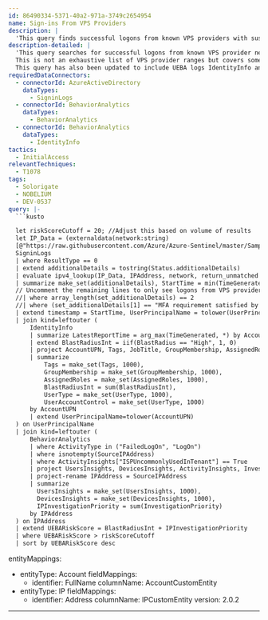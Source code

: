 ```yaml
---
id: 86490334-5371-40a2-971a-3749c2654954
name: Sign-ins From VPS Providers
description: |
  'This query finds successful logons from known VPS providers with suspicious token patterns. It's not exhaustive but covers prevalent providers. Now includes UEBA logs IdentityInfo and BehaviorAnalytics for context.'
description-detailed: |
  'This query searches for successful logons from known VPS provider network ranges with suspicious token based logon patterns.
  This is not an exhaustive list of VPS provider ranges but covers some of the most prevalent providers observed.
  This query has also been updated to include UEBA logs IdentityInfo and BehaviorAnalytics for contextual information around the results.'
requiredDataConnectors:
  - connectorId: AzureActiveDirectory
    dataTypes:
      - SigninLogs
  - connectorId: BehaviorAnalytics
    dataTypes:
      - BehaviorAnalytics
  - connectorId: BehaviorAnalytics
    dataTypes:
      - IdentityInfo
tactics:
  - InitialAccess
relevantTechniques:
  - T1078
tags:
  - Solorigate
  - NOBELIUM
  - DEV-0537
query: |-
  ```kusto

  let riskScoreCutoff = 20; //Adjust this based on volume of results
  let IP_Data = (externaldata(network:string)
  [@"https://raw.githubusercontent.com/Azure/Azure-Sentinel/master/Sample%20Data/Feeds/VPS_Networks.csv"] with (format="csv"));
  SigninLogs
  | where ResultType == 0
  | extend additionalDetails = tostring(Status.additionalDetails)
  | evaluate ipv4_lookup(IP_Data, IPAddress, network, return_unmatched = false)
  | summarize make_set(additionalDetails), StartTime = min(TimeGenerated), EndTime = max(TimeGenerated) by IPAddress, UserPrincipalName
  // Uncomment the remaining lines to only see logons from VPS providers with token only logons.
  //| where array_length(set_additionalDetails) == 2
  //| where (set_additionalDetails[1] == "MFA requirement satisfied by claim in the token" and set_additionalDetails[0] == "MFA requirement satisfied by claim provided by external provider") or (set_additionalDetails[0] == "MFA requirement satisfied by claim in the token" and set_additionalDetails[1] == "MFA requirement satisfied by claim provided by external provider")
  | extend timestamp = StartTime, UserPrincipalName = tolower(UserPrincipalName), AccountCustomEntity = UserPrincipalName, IPCustomEntity = IPAddress
  | join kind=leftouter (
      IdentityInfo
      | summarize LatestReportTime = arg_max(TimeGenerated, *) by AccountUPN
      | extend BlastRadiusInt = iif(BlastRadius == "High", 1, 0)
      | project AccountUPN, Tags, JobTitle, GroupMembership, AssignedRoles, UserType, IsAccountEnabled, BlastRadiusInt
      | summarize
          Tags = make_set(Tags, 1000),
          GroupMembership = make_set(GroupMembership, 1000),
          AssignedRoles = make_set(AssignedRoles, 1000),
          BlastRadiusInt = sum(BlastRadiusInt),
          UserType = make_set(UserType, 1000),
          UserAccountControl = make_set(UserType, 1000)
      by AccountUPN
      | extend UserPrincipalName=tolower(AccountUPN)
  ) on UserPrincipalName
  | join kind=leftouter (
      BehaviorAnalytics
      | where ActivityType in ("FailedLogOn", "LogOn")
      | where isnotempty(SourceIPAddress)
      | where ActivityInsights["ISPUncommonlyUsedInTenant"] == True
      | project UsersInsights, DevicesInsights, ActivityInsights, InvestigationPriority, SourceIPAddress
      | project-rename IPAddress = SourceIPAddress
      | summarize
        UsersInsights = make_set(UsersInsights, 1000),
        DevicesInsights = make_set(DevicesInsights, 1000),
        IPInvestigationPriority = sum(InvestigationPriority)
      by IPAddress
  ) on IPAddress
  | extend UEBARiskScore = BlastRadiusInt + IPInvestigationPriority
  | where UEBARiskScore > riskScoreCutoff
  | sort by UEBARiskScore desc
  ```
entityMappings:
  - entityType: Account
    fieldMappings:
      - identifier: FullName
        columnName: AccountCustomEntity
  - entityType: IP
    fieldMappings:
      - identifier: Address
        columnName: IPCustomEntity
version: 2.0.2
---
```


